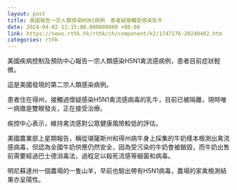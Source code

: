 ```yaml
---
layout: post
title: 美國報告一宗人類感染H5N1病例　患者疑接觸受感染乳牛
date: 2024-04-02 11:15:08.000000000 +08:00
link: https://news.rthk.hk/rthk/ch/component/k2/1747176-20240402.htm
categories: rthk
---
```


美國疾病控制及預防中心報告一宗人類感染H5N1禽流感病例，患者目前症狀輕微。

這是美國發現的第二宗人類感染病例。

患者住在得州，接觸過懷疑感染H5N1禽流感病毒的乳牛，目前已被隔離，現時唯一病徵是雙眼發炎，正在接受治療。

疾控中心表示，維持禽流感對公眾健康風險較低的評估。

美國農業部上星期報告，稱從堪薩斯州和得州病牛身上採集的牛奶樣本檢測出禽流感病毒，但認為全國牛奶供應仍然安全，因為受污染的牛奶會被銷毀，而牛奶出售前需要經過巴士德消毒法，過程足以殺死流感等細菌和病毒。

明尼蘇達州一個農場的一隻山羊，早前也驗出帶有H5N1病毒，農場的家禽檢測結果亦呈陽性。
